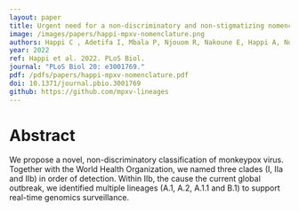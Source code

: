 ```yaml
---
layout: paper
title: Urgent need for a non-discriminatory and non-stigmatizing nomenclature for monkeypox virus
image: /images/papers/happi-mpxv-nomenclature.png
authors: Happi C , Adetifa I, Mbala P, Njouom R, Nakoune E, Happi A, Ndodo N, Ayansola O, Mboowa G, Bedford T, Neher RA, Roemer C, Hodcroft E, Tegally H, O'Toole A, Rambaut A, Pybus O, Kraemer MUG, Wilkinson E, Isidro J, Borges V, Pinto M, Gomes JP, Freitas L, Resende PC, Lee RTC, Maurer-Stroh S, Baxter C, Lessells R, Ogwell AE, Kebede Y, Tessema SK, de Oliveira T.
year: 2022
ref: Happi et al. 2022. PLoS Biol.
journal: "PLoS Biol 20: e3001769."
pdf: /pdfs/papers/happi-mpxv-nomenclature.pdf
doi: 10.1371/journal.pbio.3001769
github: https://github.com/mpxv-lineages
---
```


# Abstract

We propose a novel, non-discriminatory classification of monkeypox virus. Together with the World Health Organization, we named three clades (I, IIa and IIb) in order of detection. Within IIb, the cause the current global outbreak, we identified multiple lineages (A.1, A.2, A.1.1 and B.1) to support real-time genomics surveillance.
